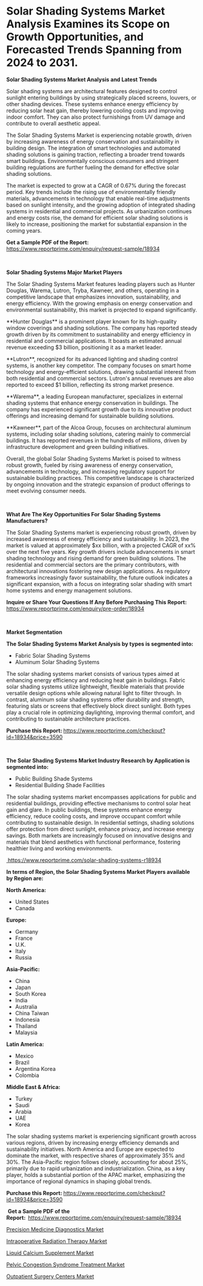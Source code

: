 <p><h1>Solar Shading Systems Market Analysis Examines its Scope on Growth Opportunities, and Forecasted Trends Spanning from 2024 to 2031.</h1></p><p><strong>Solar Shading Systems Market Analysis and Latest Trends</strong></p>
<p><p>Solar shading systems are architectural features designed to control sunlight entering buildings by using strategically placed screens, louvers, or other shading devices. These systems enhance energy efficiency by reducing solar heat gain, thereby lowering cooling costs and improving indoor comfort. They can also protect furnishings from UV damage and contribute to overall aesthetic appeal.</p><p>The Solar Shading Systems Market is experiencing notable growth, driven by increasing awareness of energy conservation and sustainability in building design. The integration of smart technologies and automated shading solutions is gaining traction, reflecting a broader trend towards smart buildings. Environmentally conscious consumers and stringent building regulations are further fueling the demand for effective solar shading solutions.</p><p>The market is expected to grow at a CAGR of 0.67% during the forecast period. Key trends include the rising use of environmentally friendly materials, advancements in technology that enable real-time adjustments based on sunlight intensity, and the growing adoption of integrated shading systems in residential and commercial projects. As urbanization continues and energy costs rise, the demand for efficient solar shading solutions is likely to increase, positioning the market for substantial expansion in the coming years.</p></p>
<p><strong>Get a Sample PDF of the Report:&nbsp;</strong> <a href="https://www.reportprime.com/enquiry/request-sample/18934?utm_campaign=1108&utm_medium=2&utm_source=Github&utm_content=ia&utm_term=22112024&utm_id=solar-shading-systems">https://www.reportprime.com/enquiry/request-sample/18934</a></p>
<p>&nbsp;</p>
<p><strong>Solar Shading Systems Major Market Players</strong></p>
<p><p>The Solar Shading Systems Market features leading players such as Hunter Douglas, Warema, Lutron, Tryba, Kawneer, and others, operating in a competitive landscape that emphasizes innovation, sustainability, and energy efficiency. With the growing emphasis on energy conservation and environmental sustainability, this market is projected to expand significantly.</p><p>**Hunter Douglas** is a prominent player known for its high-quality window coverings and shading solutions. The company has reported steady growth driven by its commitment to sustainability and energy efficiency in residential and commercial applications. It boasts an estimated annual revenue exceeding $3 billion, positioning it as a market leader.</p><p>**Lutron**, recognized for its advanced lighting and shading control systems, is another key competitor. The company focuses on smart home technology and energy-efficient solutions, drawing substantial interest from both residential and commercial sectors. Lutron's annual revenues are also reported to exceed $1 billion, reflecting its strong market presence.</p><p>**Warema**, a leading European manufacturer, specializes in external shading systems that enhance energy conservation in buildings. The company has experienced significant growth due to its innovative product offerings and increasing demand for sustainable building solutions.</p><p>**Kawneer**, part of the Alcoa Group, focuses on architectural aluminum systems, including solar shading solutions, catering mainly to commercial buildings. It has reported revenues in the hundreds of millions, driven by infrastructure development and green building initiatives.</p><p>Overall, the global Solar Shading Systems Market is poised to witness robust growth, fueled by rising awareness of energy conservation, advancements in technology, and increasing regulatory support for sustainable building practices. This competitive landscape is characterized by ongoing innovation and the strategic expansion of product offerings to meet evolving consumer needs.</p></p>
<p>&nbsp;</p>
<p><strong>What Are The Key Opportunities For Solar Shading Systems Manufacturers?</strong></p>
<p><p>The Solar Shading Systems market is experiencing robust growth, driven by increased awareness of energy efficiency and sustainability. In 2023, the market is valued at approximately $xx billion, with a projected CAGR of xx% over the next five years. Key growth drivers include advancements in smart shading technology and rising demand for green building solutions. The residential and commercial sectors are the primary contributors, with architectural innovations fostering new design applications. As regulatory frameworks increasingly favor sustainability, the future outlook indicates a significant expansion, with a focus on integrating solar shading with smart home systems and energy management solutions.</p></p>
<p><strong>Inquire or Share Your Questions If Any Before Purchasing This Report:</strong> <a href="https://www.reportprime.com/enquiry/pre-order/18934?utm_campaign=1108&utm_medium=2&utm_source=Github&utm_content=ia&utm_term=22112024&utm_id=solar-shading-systems">https://www.reportprime.com/enquiry/pre-order/18934</a></p>
<p>&nbsp;</p>
<p><strong>Market Segmentation</strong></p>
<p><strong>The Solar Shading Systems Market Analysis by types is segmented into:</strong></p>
<p><ul><li>Fabric Solar Shading Systems</li><li>Aluminum Solar Shading Systems</li></ul></p>
<p><p>The solar shading systems market consists of various types aimed at enhancing energy efficiency and reducing heat gain in buildings. Fabric solar shading systems utilize lightweight, flexible materials that provide versatile design options while allowing natural light to filter through. In contrast, aluminum solar shading systems offer durability and strength, featuring slats or screens that effectively block direct sunlight. Both types play a crucial role in optimizing daylighting, improving thermal comfort, and contributing to sustainable architecture practices.</p></p>
<p><strong>Purchase this Report:&nbsp;</strong><a href="https://www.reportprime.com/checkout?id=18934&price=3590&utm_campaign=1108&utm_medium=2&utm_source=Github&utm_content=ia&utm_term=22112024&utm_id=solar-shading-systems">https://www.reportprime.com/checkout?id=18934&price=3590</a></p>
<p>&nbsp;</p>
<p><strong>The Solar Shading Systems Market Industry Research by Application is segmented into:</strong></p>
<p><ul><li>Public Building Shade Systems</li><li>Residential Building Shade Facilities</li></ul></p>
<p><p>The solar shading systems market encompasses applications for public and residential buildings, providing effective mechanisms to control solar heat gain and glare. In public buildings, these systems enhance energy efficiency, reduce cooling costs, and improve occupant comfort while contributing to sustainable design. In residential settings, shading solutions offer protection from direct sunlight, enhance privacy, and increase energy savings. Both markets are increasingly focused on innovative designs and materials that blend aesthetics with functional performance, fostering healthier living and working environments.</p></p>
<p><a href="https://www.reportprime.com/solar-shading-systems-r18934?utm_campaign=1108&utm_medium=2&utm_source=Github&utm_content=ia&utm_term=22112024&utm_id=solar-shading-systems">&nbsp;https://www.reportprime.com/solar-shading-systems-r18934</a></p>
<p><strong>In terms of Region, the Solar Shading Systems Market Players available by Region are:</strong></p>
<p>
    <p> <strong> North America: </strong>
        <ul>
            <li>United States</li>
            <li>Canada</li>
        </ul>
        </p> 
    <p> <strong> Europe: </strong>
        <ul>
            <li>Germany</li>
            <li>France</li>
            <li>U.K.</li>
            <li>Italy</li>
            <li>Russia</li>
        </ul>
        </p> 
    <p> <strong> Asia-Pacific: </strong>
        <ul>
            <li>China</li>
            <li>Japan</li>
            <li>South Korea</li>
            <li>India</li>
            <li>Australia</li>
            <li>China Taiwan</li>
            <li>Indonesia</li>
            <li>Thailand</li>
            <li>Malaysia</li>
        </ul>
        </p> 
    <p> <strong> Latin America: </strong>
        <ul>
            <li>Mexico</li>
            <li>Brazil</li>
            <li>Argentina Korea</li>
            <li>Colombia</li>
        </ul>
        </p> 
    <p> <strong> Middle East & Africa: </strong>
        <ul>
            <li>Turkey</li>
            <li>Saudi</li>
            <li>Arabia</li>
            <li>UAE</li>
            <li>Korea</li>
        </ul>
    </p>
    </p>
<p><p>The solar shading systems market is experiencing significant growth across various regions, driven by increasing energy efficiency demands and sustainability initiatives. North America and Europe are expected to dominate the market, with respective shares of approximately 35% and 30%. The Asia-Pacific region follows closely, accounting for about 25%, primarily due to rapid urbanization and industrialization. China, as a key player, holds a substantial portion of the APAC market, emphasizing the importance of regional dynamics in shaping global trends.</p></p>
<p><strong>Purchase this Report: </strong><a href="https://www.reportprime.com/checkout?id=18934&price=3590&utm_campaign=1108&utm_medium=2&utm_source=Github&utm_content=ia&utm_term=22112024&utm_id=solar-shading-systems">https://www.reportprime.com/checkout?id=18934&price=3590</a></p>
<p>&nbsp;<strong>Get a Sample PDF of the Report:&nbsp;&nbsp;</strong><a href="https://www.reportprime.com/enquiry/request-sample/18934?utm_campaign=1108&utm_medium=2&utm_source=Github&utm_content=ia&utm_term=22112024&utm_id=solar-shading-systems">https://www.reportprime.com/enquiry/request-sample/18934</a></p>
<p><strong></strong></p>
<p><p><a href="https://www.linkedin.com/pulse/analyzing-precision-medicine-diagnostics-markets-size-share-lgboe?utm_campaign=1108&utm_medium=2&utm_source=Github&utm_content=ia&utm_term=22112024&utm_id=solar-shading-systems">Precision Medicine Diagnostics Market</a></p><p><a href="https://www.linkedin.com/pulse/intraoperative-radiation-therapy-market-research-report-ngate?utm_campaign=1108&utm_medium=2&utm_source=Github&utm_content=ia&utm_term=22112024&utm_id=solar-shading-systems">Intraoperative Radiation Therapy Market</a></p><p><a href="https://issuu.com/reportprime-2/docs/liquid-calcium-supplement-market-si_7f7a61936c6761?utm_campaign=1108&utm_medium=2&utm_source=Github&utm_content=ia&utm_term=22112024&utm_id=solar-shading-systems">Liquid Calcium Supplement Market</a></p><p><a href="https://issuu.com/reportprime-2/docs/pelvic-congestion-syndrome-treatmen_ea14f0373dd705?utm_campaign=1108&utm_medium=2&utm_source=Github&utm_content=ia&utm_term=22112024&utm_id=solar-shading-systems">Pelvic Congestion Syndrome Treatment Market</a></p><p><a href="https://www.linkedin.com/pulse/outpatient-surgery-centers-market-global-regional-analysis-5tmfe?utm_campaign=1108&utm_medium=2&utm_source=Github&utm_content=ia&utm_term=22112024&utm_id=solar-shading-systems">Outpatient Surgery Centers Market</a></p></p>